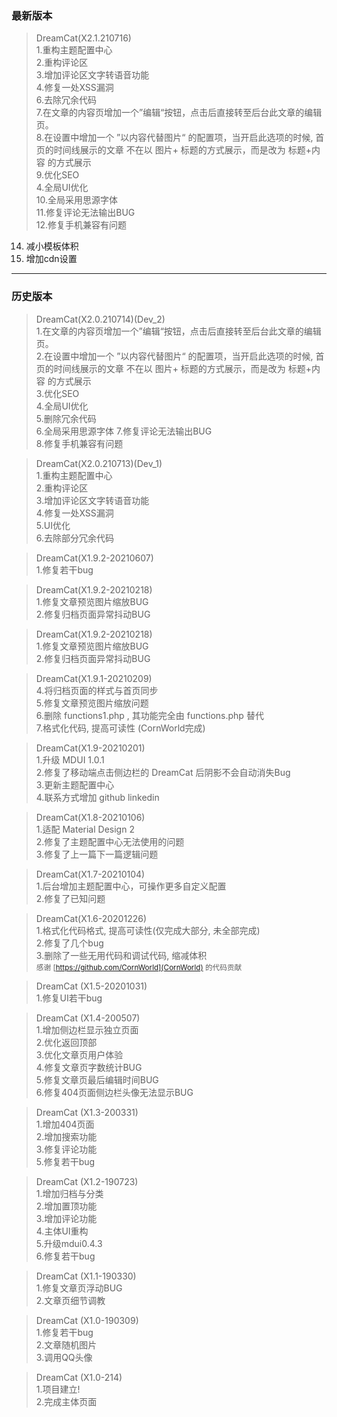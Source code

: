 ### 最新版本  
>DreamCat(X2.1.210716)  
1.重构主题配置中心  
2.重构评论区  
3.增加评论区文字转语音功能  
4.修复一处XSS漏洞  
6.去除冗余代码  
7.在文章的内容页增加一个”编辑“按钮，点击后直接转至后台此文章的编辑页。  
8.在设置中增加一个 ”以内容代替图片“ 的配置项，当开启此选项的时候, 首页的时间线展示的文章 不在以 图片+ 标题的方式展示，而是改为 标题+内容 的方式展示  
9.优化SEO  
4.全局UI优化  
10.全局采用思源字体  
11.修复评论无法输出BUG  
12.修复手机兼容有问题  
14. 减小模板体积  
15. 增加cdn设置  

------

### 历史版本
>DreamCat(X2.0.210714)(Dev_2)  
1.在文章的内容页增加一个”编辑“按钮，点击后直接转至后台此文章的编辑页。  
2.在设置中增加一个 ”以内容代替图片“ 的配置项，当开启此选项的时候, 首页的时间线展示的文章 不在以 图片+ 标题的方式展示，而是改为 标题+内容 的方式展示  
3.优化SEO  
4.全局UI优化  
5.删除冗余代码  
6.全局采用思源字体 
7.修复评论无法输出BUG  
8.修复手机兼容有问题 

>DreamCat(X2.0.210713)(Dev_1)  
1.重构主题配置中心  
2.重构评论区  
3.增加评论区文字转语音功能  
4.修复一处XSS漏洞  
5.UI优化  
6.去除部分冗余代码  


>DreamCat(X1.9.2-20210607)  
1.修复若干bug   

>DreamCat(X1.9.2-20210218)  
1.修复文章预览图片缩放BUG  
2.修复归档页面异常抖动BUG  

>DreamCat(X1.9.2-20210218)  
1.修复文章预览图片缩放BUG  
2.修复归档页面异常抖动BUG  

>DreamCat(X1.9.1-20210209)  
4.将归档页面的样式与首页同步  
5.修复文章预览图片缩放问题  
6.删除 functions1.php , 其功能完全由 functions.php 替代  
7.格式化代码, 提高可读性 (CornWorld完成)  

>DreamCat(X1.9-20210201)  
1.升级 MDUI 1.0.1   
2.修复了移动端点击侧边栏的 DreamCat 后阴影不会自动消失Bug  
3.更新主题配置中心  
4.联系方式增加 github linkedin  

>DreamCat(X1.8-20210106)  
1.适配 Material Design 2   
2.修复了主题配置中心无法使用的问题  
3.修复了上一篇下一篇逻辑问题  


>DreamCat(X1.7-20210104)  
1.后台增加主题配置中心，可操作更多自定义配置  
2.修复了已知问题    

>DreamCat(X1.6-20201226)  
1.格式化代码格式, 提高可读性(仅完成大部分, 未全部完成)  
2.修复了几个bug  
3.删除了一些无用代码和调试代码, 缩减体积  
<small> 感谢 [https://github.com/CornWorld](CornWorld) 的代码贡献  </small>

>DreamCat (X1.5-20201031) 
<br/>1.修复UI若干bug

>DreamCat (X1.4-200507) 
<br/>1.增加侧边栏显示独立页面
<br/>2.优化返回顶部
<br/>3.优化文章页用户体验
<br/>4.修复文章页字数统计BUG
<br/>5.修复文章页最后编辑时间BUG
<br/>6.修复404页面侧边栏头像无法显示BUG

>DreamCat (X1.3-200331) 
<br/>1.增加404页面
<br/>2.增加搜索功能
<br/>3.修复评论功能
<br/>5.修复若干bug

>DreamCat (X1.2-190723) 
<br/>1.增加归档与分类
<br/>2.增加置顶功能
<br/>3.增加评论功能
<br/>4.主体UI重构
<br/>5.升级mdui0.4.3
<br/>6.修复若干bug

>DreamCat (X1.1-190330) 
<br/>1.修复文章页浮动BUG
<br/>2.文章页细节调教

>DreamCat (X1.0-190309) 
<br/>1.修复若干bug
<br/>2.文章随机图片
<br/>3.调用QQ头像

>DreamCat (X1.0-214) 
<br/>1.项目建立!
<br/>2.完成主体页面
